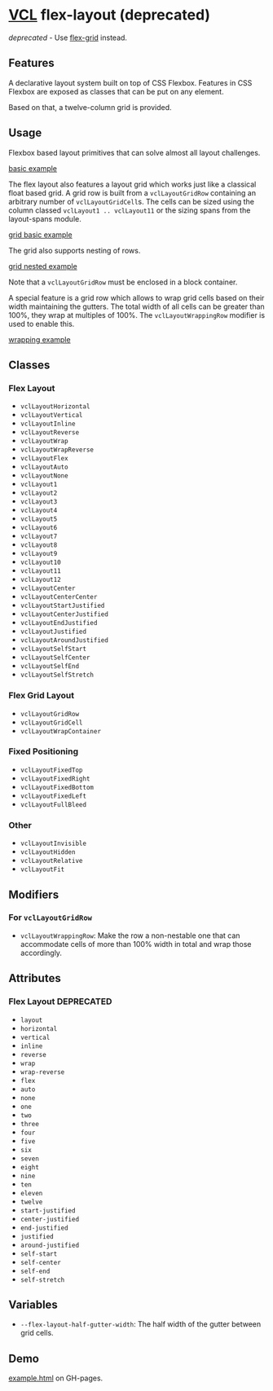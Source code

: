 # [VCL](https://vcl.github.io/) flex-layout (deprecated)

*deprecated* - Use [flex-grid](#flex-grid) instead.

## Features

A declarative layout system built on top of CSS Flexbox.
Features in CSS Flexbox are exposed as classes that can be put on
any element.

Based on that, a twelve-column grid is provided.

## Usage

Flexbox based layout primitives that can solve almost all layout challenges.

[basic example](/demo/example-basic.html)

The flex layout also features a layout grid which works just like a classical
float based grid. A grid row is built from a `vclLayoutGridRow` containing
an arbitrary number of `vclLayoutGridCell`s. The cells can be sized using
the column classed `vclLayout1 .. vclLayout11` or the sizing spans from
the layout-spans module.

[grid basic example](/demo/example-grid-basic.html)

The grid also supports nesting of rows.

[grid nested example](/demo/example-grid-nested.html)

Note that a `vclLayoutGridRow` must be enclosed in a block container.

A special feature is a grid row which allows to wrap grid cells based on
their width maintaining the gutters. The total width of all cells can be
greater than 100%, they wrap at multiples of 100%.
The `vclLayoutWrappingRow` modifier is used to enable this.

[wrapping example](/demo/example-grid-wrapping.html)

## Classes

### Flex Layout

- `vclLayoutHorizontal`
- `vclLayoutVertical`
- `vclLayoutInline`
- `vclLayoutReverse`
- `vclLayoutWrap`
- `vclLayoutWrapReverse`
- `vclLayoutFlex`
- `vclLayoutAuto`
- `vclLayoutNone`
- `vclLayout1`
- `vclLayout2`
- `vclLayout3`
- `vclLayout4`
- `vclLayout5`
- `vclLayout6`
- `vclLayout7`
- `vclLayout8`
- `vclLayout9`
- `vclLayout10`
- `vclLayout11`
- `vclLayout12`
- `vclLayoutCenter`
- `vclLayoutCenterCenter`
- `vclLayoutStartJustified`
- `vclLayoutCenterJustified`
- `vclLayoutEndJustified`
- `vclLayoutJustified`
- `vclLayoutAroundJustified`
- `vclLayoutSelfStart`
- `vclLayoutSelfCenter`
- `vclLayoutSelfEnd`
- `vclLayoutSelfStretch`

### Flex Grid Layout

- `vclLayoutGridRow`
- `vclLayoutGridCell`
- `vclLayoutWrapContainer`

### Fixed Positioning

- `vclLayoutFixedTop`
- `vclLayoutFixedRight`
- `vclLayoutFixedBottom`
- `vclLayoutFixedLeft`
- `vclLayoutFullBleed`

### Other

- `vclLayoutInvisible`
- `vclLayoutHidden`
- `vclLayoutRelative`
- `vclLayoutFit`

## Modifiers

### For `vclLayoutGridRow`

- `vclLayoutWrappingRow`: Make the row a non-nestable one that can
accommodate cells of more than 100% width in total and wrap those accordingly.

## Attributes

### Flex Layout DEPRECATED

- `layout`
- `horizontal`
- `vertical`
- `inline`
- `reverse`
- `wrap`
- `wrap-reverse`
- `flex`
- `auto`
- `none`
- `one`
- `two`
- `three`
- `four`
- `five`
- `six`
- `seven`
- `eight`
- `nine`
- `ten`
- `eleven`
- `twelve`
- `start-justified`
- `center-justified`
- `end-justified`
- `justified`
- `around-justified`
- `self-start`
- `self-center`
- `self-end`
- `self-stretch`

## Variables

- `--flex-layout-half-gutter-width`: The half width of the gutter between
grid cells.

## Demo

[example.html](/demo/example.html) on GH-pages.
